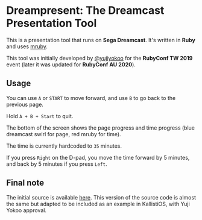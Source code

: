 # Dreampresent: The Dreamcast Presentation Tool

This is a presentation tool that runs on **Sega Dreamcast**. It's written in 
**Ruby** and uses [mruby](https://mruby.org/).

This tool was initially developed by [@yujiyokoo](https://github.com/yujiyokoo) 
for the **RubyConf TW 2019** event (later it was updated for 
**RubyConf AU 2020**).

## Usage

You can use `A` or `START` to move forward, and use `B` to go back to the
previous page.

Hold `A + B + Start` to quit.

The bottom of the screen shows the page progress and time progress (blue
dreamcast swirl for page, red mruby for time).

The time is currently hardcoded to `35` minutes.

If you press `Right` on the D-pad, you move the time forward by 5 minutes,
and back by 5 minutes if you press `Left`.

## Final note

The initial source is available [here](https://github.com/yujiyokoo/dreampresent).
This version of the source code is almost the same but adapted to be included as
an example in KallistiOS, with Yuji Yokoo approval.
